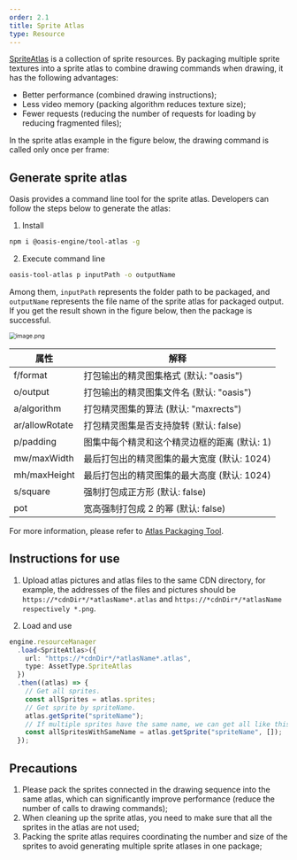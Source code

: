 ```yaml
---
order: 2.1
title: Sprite Atlas
type: Resource
---
```


[SpriteAtlas](${api}core/SpriteAtlas) is a collection of sprite resources. By packaging multiple sprite textures into a sprite atlas to combine drawing commands when drawing, it has the following advantages:

- Better performance (combined drawing instructions);
- Less video memory (packing algorithm reduces texture size);
- Fewer requests (reducing the number of requests for loading by reducing fragmented files);

In the sprite atlas example in the figure below, the drawing command is called only once per frame:

<playground src="sprite-atlas.ts"></playground>

## Generate sprite atlas

Oasis provides a command line tool for the sprite atlas. Developers can follow the steps below to generate the atlas:

1. Install

```bash
npm i @oasis-engine/tool-atlas -g
```

2. Execute command line

```bash
oasis-tool-atlas p inputPath -o outputName
```

Among them, `inputPath` represents the folder path to be packaged, and `outputName` represents the file name of the sprite atlas for packaged output. If you get the result shown in the figure below, then the package is successful.

<img src="https://gw.alipayobjects.com/mdn/rms_7c464e/afts/img/A*UhLBRpt9SwAAAAAAAAAAAAAAARQnAQ" alt="image.png" style="zoom:75%;" />

| 属性           | 解释                                         |
| -------------- | -------------------------------------------- |
| f/format       | 打包输出的精灵图集格式 (默认: "oasis")       |
| o/output       | 打包输出的精灵图集文件名 (默认: "oasis")     |
| a/algorithm    | 打包精灵图集的算法 (默认: "maxrects")        |
| ar/allowRotate | 打包精灵图集是否支持旋转 (默认: false)       |
| p/padding      | 图集中每个精灵和这个精灵边框的距离 (默认: 1) |
| mw/maxWidth    | 最后打包出的精灵图集的最大宽度 (默认: 1024)  |
| mh/maxHeight   | 最后打包出的精灵图集的最大高度 (默认: 1024)  |
| s/square       | 强制打包成正方形 (默认: false)               |
| pot            | 宽高强制打包成 2 的幂 (默认: false)          |

For more information, please refer to [Atlas Packaging Tool](https://github.com/oasis-engine/tool-atlas/edit/main/README.md).

## Instructions for use

1. Upload atlas pictures and atlas files to the same CDN directory, for example, the addresses of the files and pictures should be `https://*cdnDir*/*atlasName*.atlas` and `https://*cdnDir*/*atlasName respectively *.png`.

2. Load and use

```typescript
engine.resourceManager
  .load<SpriteAtlas>({
    url: "https://*cdnDir*/*atlasName*.atlas",
    type: AssetType.SpriteAtlas
  })
  .then((atlas) => {
    // Get all sprites.
    const allSprites = atlas.sprites;
    // Get sprite by spriteName.
    atlas.getSprite("spriteName");
    // If multiple sprites have the same name, we can get all like this.
    const allSpritesWithSameName = atlas.getSprite("spriteName", []);
  });
```

## Precautions

1. Please pack the sprites connected in the drawing sequence into the same atlas, which can significantly improve performance (reduce the number of calls to drawing commands);
2. When cleaning up the sprite atlas, you need to make sure that all the sprites in the atlas are not used;
3. Packing the sprite atlas requires coordinating the number and size of the sprites to avoid generating multiple sprite atlases in one package;
